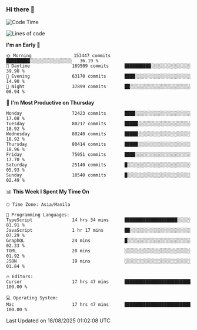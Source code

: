 ### Hi there 👋

<!--START_SECTION:waka-->
![Code Time](http://img.shields.io/badge/Code%20Time-6%2C191%20hrs%2012%20mins-blue)

![Lines of code](https://img.shields.io/badge/From%20Hello%20World%20I%27ve%20Written-144.8%20million%20lines%20of%20code-blue)

**I'm an Early 🐤** 

```text
🌞 Morning                153447 commits      █████████░░░░░░░░░░░░░░░░   36.19 % 
🌆 Daytime                169509 commits      ██████████░░░░░░░░░░░░░░░   39.98 % 
🌃 Evening                63170 commits       ████░░░░░░░░░░░░░░░░░░░░░   14.90 % 
🌙 Night                  37899 commits       ██░░░░░░░░░░░░░░░░░░░░░░░   08.94 % 
```
📅 **I'm Most Productive on Thursday** 

```text
Monday                   72423 commits       ████░░░░░░░░░░░░░░░░░░░░░   17.08 % 
Tuesday                  80217 commits       █████░░░░░░░░░░░░░░░░░░░░   18.92 % 
Wednesday                80240 commits       █████░░░░░░░░░░░░░░░░░░░░   18.92 % 
Thursday                 80414 commits       █████░░░░░░░░░░░░░░░░░░░░   18.96 % 
Friday                   75051 commits       ████░░░░░░░░░░░░░░░░░░░░░   17.70 % 
Saturday                 25140 commits       █░░░░░░░░░░░░░░░░░░░░░░░░   05.93 % 
Sunday                   10540 commits       █░░░░░░░░░░░░░░░░░░░░░░░░   02.49 % 
```


📊 **This Week I Spent My Time On** 

```text
🕑︎ Time Zone: Asia/Manila

💬 Programming Languages: 
TypeScript               14 hrs 34 mins      ████████████████████░░░░░   81.91 % 
JavaScript               1 hr 17 mins        ██░░░░░░░░░░░░░░░░░░░░░░░   07.29 % 
GraphQL                  24 mins             █░░░░░░░░░░░░░░░░░░░░░░░░   02.33 % 
TOML                     20 mins             ░░░░░░░░░░░░░░░░░░░░░░░░░   01.92 % 
JSON                     19 mins             ░░░░░░░░░░░░░░░░░░░░░░░░░   01.84 % 

🔥 Editors: 
Cursor                   17 hrs 47 mins      █████████████████████████   100.00 % 

💻 Operating System: 
Mac                      17 hrs 47 mins      █████████████████████████   100.00 % 
```


 Last Updated on 18/08/2025 01:02:08 UTC
<!--END_SECTION:waka-->


<!--
**rad182/rad182** is a ✨ _special_ ✨ repository because its `README.md` (this file) appears on your GitHub profile.

Here are some ideas to get you started:

- 🔭 I’m currently working on ...
- 🌱 I’m currently learning ...
- 👯 I’m looking to collaborate on ...
- 🤔 I’m looking for help with ...
- 💬 Ask me about ...
- 📫 How to reach me: ...
- 😄 Pronouns: ...
- ⚡ Fun fact: ...
-->
